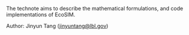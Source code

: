 The technote aims to describe the mathematical formulations, and code implementations of EcoSIM.

Author: Jinyun Tang (jinyuntang@lbl.gov)
